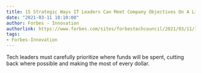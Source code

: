 ```yaml
---
title: 15 Strategic Ways IT Leaders Can Meet Company Objectives On A Limited Budget
date: "2021-03-11 18:10:00"
author: Forbes - Innovation
authorlink: https://www.forbes.com/sites/forbestechcouncil/2021/03/11/15-strategic-ways-it-leaders-can-meet-company-objectives-on-a-limited-budget/
tags:
- Forbes-Innovation
---
```

Tech leaders must carefully prioritize where funds will be spent, cutting back where possible and making the most of every dollar.